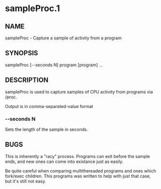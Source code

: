 sampleProc.1
====
## NAME
sampleProc - Capture a sample of activity from a program
## SYNOPSIS
sampleProc [--seconds N] program [program] ...
## DESCRIPTION
sampleProc is used to capture samples of CPU activity from
programs via /proc.

Output is in comma-separated-value format

### --seconds N
Sets the length of the sample in seconds.

## BUGS
This is inherently a "racy" process. Programs can exit before the
sample ends, and new ones can come into existance just as easily.

Be quite careful when comparing multithereaded programs and ones
which fork/exec children. This programs was written to help
with just that case, but it's still not easy.



